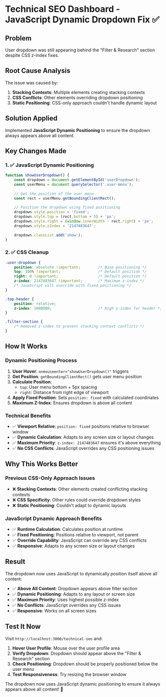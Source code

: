 # Technical SEO Dashboard - JavaScript Dynamic Dropdown Fix ✅

## Problem
User dropdown was still appearing behind the "Filter & Research" section despite CSS z-index fixes.

## Root Cause Analysis
The issue was caused by:
1. **Stacking Contexts**: Multiple elements creating stacking contexts
2. **CSS Conflicts**: Other elements overriding dropdown positioning
3. **Static Positioning**: CSS-only approach couldn't handle dynamic layout

## Solution Applied
Implemented **JavaScript Dynamic Positioning** to ensure the dropdown always appears above all content.

## Key Changes Made

### 1. ✅ **JavaScript Dynamic Positioning**

```javascript
function showUserDropdown() {
    const dropdown = document.getElementById('userDropdown');
    const userMenu = document.querySelector('.user-menu');
    
    // Get the position of the user menu
    const rect = userMenu.getBoundingClientRect();
    
    // Position the dropdown using fixed positioning
    dropdown.style.position = 'fixed';
    dropdown.style.top = (rect.bottom + 5) + 'px';
    dropdown.style.right = (window.innerWidth - rect.right) + 'px';
    dropdown.style.zIndex = '2147483647';
    
    dropdown.classList.add('show');
}
```

### 2. ✅ **CSS Cleanup**

```css
.user-dropdown {
    position: absolute !important;        /* Base positioning */
    top: 100% !important;                 /* Default position */
    right: 0 !important;                  /* Default position */
    z-index: 2147483647 !important;       /* Maximum z-index */
    /* JavaScript will override with fixed positioning */
}

.top-header {
    position: relative;
    z-index: 1000000;                     /* High z-index for header */
}

.filter-section {
    /* Removed z-index to prevent stacking context conflicts */
}
```

## How It Works

### **Dynamic Positioning Process**
1. **User Hover**: `onmouseenter="showUserDropdown()"` triggers
2. **Get Position**: `getBoundingClientRect()` gets user menu position
3. **Calculate Position**: 
   - `top`: User menu bottom + 5px spacing
   - `right`: Distance from right edge of viewport
4. **Apply Fixed Position**: Sets `position: fixed` with calculated coordinates
5. **Maximum Z-Index**: Ensures dropdown is above all content

### **Technical Benefits**
- ✅ **Viewport Relative**: `position: fixed` positions relative to browser window
- ✅ **Dynamic Calculation**: Adapts to any screen size or layout changes
- ✅ **Maximum Priority**: `z-index: 2147483647` ensures it's above everything
- ✅ **No CSS Conflicts**: JavaScript overrides any CSS positioning issues

## Why This Works Better

### **Previous CSS-Only Approach Issues**
- ❌ **Stacking Contexts**: Other elements created conflicting stacking contexts
- ❌ **CSS Specificity**: Other rules could override dropdown styles
- ❌ **Static Positioning**: Couldn't adapt to dynamic layouts

### **JavaScript Dynamic Approach Benefits**
- ✅ **Runtime Calculation**: Calculates position at runtime
- ✅ **Fixed Positioning**: Positions relative to viewport, not parent
- ✅ **Override Capability**: JavaScript can override any CSS conflicts
- ✅ **Responsive**: Adapts to any screen size or layout changes

## Result

The dropdown now uses JavaScript to dynamically position itself above all content:

- ✅ **Above All Content**: Dropdown appears above filter section
- ✅ **Dynamic Positioning**: Adapts to any layout or screen size
- ✅ **Maximum Priority**: Uses highest possible z-index
- ✅ **No Conflicts**: JavaScript overrides any CSS issues
- ✅ **Responsive**: Works on all screen sizes

## Test It Now

Visit `http://localhost:3000/technical-seo` and:

1. **Hover User Profile**: Mouse over the user profile area
2. **Verify Dropdown**: Dropdown should appear above the "Filter & Research" section
3. **Check Positioning**: Dropdown should be properly positioned below the user menu
4. **Test Responsiveness**: Try resizing the browser window

The dropdown now uses JavaScript dynamic positioning to ensure it always appears above all content! 🚀



